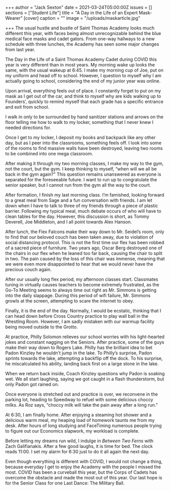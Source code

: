 +++
author = "Jack Sexton"
date = 2021-03-24T05:00:00Z
issues = []
sections = ["Student Life"]
title = "A Day in the Life of an Expert Mask-Wearer"
[cover]
caption = ""
image = "/uploads/maskarticle.jpg"

+++
The usual hustle and bustle of Saint Thomas Academy looks much different this year, with faces being almost unrecognizable behind the blue medical face masks and cadet gators. From one-way hallways to a new schedule with three lunches, the Academy has seen some major changes from last year.

The Day in the Life of a Saint Thomas Academy Cadet during COVID this year is very different than in most years. My morning wake up looks the same, with the usual wakeup at 6:45. I make my morning cup of Joe, put on my uniform and head off to school. However, I question to myself why I am actually going to school, considering the end of my junior year was online.

Upon arrival, everything feels out of place. I constantly forget to put on my mask as I get out of the car, and think to myself why are kids walking up to Founders’, quickly to remind myself that each grade has a specific entrance and exit from school.

I walk in only to be surrounded by hand sanitizer stations and arrows on the floor telling me how to walk to my locker, something that I never knew I needed directions for.

Once I get to my locker, I deposit my books and backpack like any other day, but as I peer into the classrooms, something feels off. I look into some of the rooms to find massive walls have been destroyed, leaving two rooms to be combined into one mega classroom.

After making it through my two morning classes, I make my way to the gym, not the court, but the gym. I keep thinking to myself, “when will we all be back in the gym again?” This question remains unanswered as everyone is separated for the foreseeable future. I want to run up to congratulate the senior speaker, but I cannot run from the gym all the way to the court.

After formation, I finish my last morning class. I’m famished, looking forward to a great meal from Sage and a fun conversation with friends. I am let down when I have to talk to three of my friends through a piece of plastic barrier. Following my typical meal, much debate occurs of who will have to clean tables for the day. However, this discussion is short, as Tommy Deverell, Joe Middleton, and I all point towards Alex Hanson.

After lunch, the Flex Falcons make their way down to Mr. Seidel’s room, only to find that our beloved couch has been taken away, due to violation of social distancing protocol. This is not the first time our flex has been robbed of a sacred piece of furniture. Two years ago, Oscar Berg destroyed one of the chairs in our flex when he leaned too far back, causing the chair to split in two. The pain caused by the loss of this chair was immense, meaning that we were even more disappointed to hear that we would never have the precious couch again.

After our usually long flex period, my afternoon classes start. Classmates tuning in virtually causes teachers to become extremely frustrated, as the Go-To Meeting seems to always time out right as Mr. Simmons is getting into the daily slappage. During this period of wifi failure, Mr. Simmons growls at the screen, attempting to scare the internet to obey.

Finally, it is the end of the day. Normally, I would be ecstatic, thinking that I can head down before Cross Country practice to play wall ball in the Wrestling Room. However, I am sadly mistaken with our warmup facility being moved outside to the Grotto.

At practice, Philly Solomon relieves our school worries with his light-hearted jokes and constant nagging on the Seniors. After practice, some of the guys make their way down to Rogers Lake. Philly has the brilliant idea to bet Padon Kinzley he wouldn’t jump in the lake. To Philly’s surprise, Padon sprints towards the lake, attempting a backflip off the dock. To his surprise, he miscalculated his ability, landing back first on a large stone in the lake.

When we return back inside, Coach Kinzley questions why Padon is soaking wet. We all start laughing, saying we got caught in a flash thunderstorm, but only Padon got rained on.

Once everyone is stretched out and practice is over, we reconvene in the parking lot, heading to Speedway to refuel with some delicious choccy milks. As Roz says, “choccy milk will take the pain away after a long run.”

At 6:30, I am finally home. After enjoying a steaming hot shower and a delicious warm meal, my heaping load of homework taunts me from my desk. After hours of long studying and FaceTiming numerous people trying to figure out our Economics slapwork, my workload is complete.

Before letting my dreams run wild, I indulge in _Between Two Ferns_ with Zach Galifianakis. After a few good laughs, it is time for bed. The clock reads 11:00. I set my alarm for 6:30 just to do it all again the next day.

Even though everything is different with COVID, I would not change a thing, because everyday I get to enjoy the Academy with the people I missed the most. COVID has been a curveball this year, but the Corps of Cadets has overcome the obstacle and made the most out of this year. Our last hope is for the Senior Class for one Last Dance: The Military Ball.